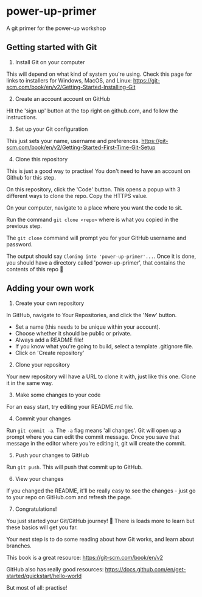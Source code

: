 # power-up-primer
A git primer for the power-up workshop

## Getting started with Git
1. Install Git on your computer

This will depend on what kind of system you're using. Check this page
for links to installers for Windows, MacOS, and Linux:
https://git-scm.com/book/en/v2/Getting-Started-Installing-Git

2. Create an account account on GitHub

Hit the 'sign up' button at the top right on github.com, and follow the
instructions.

3. Set up your Git configuration

This just sets your name, username and preferences.
https://git-scm.com/book/en/v2/Getting-Started-First-Time-Git-Setup

4. Clone this repository

This is just a good way to practise! You don't need to have an account
on Github for this step.

On this repository, click the 'Code' button.  This opens a popup with
3 different ways to clone the repo.  Copy the HTTPS value.

On your computer, navigate to a place where you want the code to sit.

Run the command `git clone <repo>` where <repo> is what you copied
in the previous step.

The `git clone` command will prompt you for your GitHub username
and password.

The output should say `Cloning into 'power-up-primer'...`.  Once it is
done, you should have a directory called 'power-up-primer', that contains
the contents of this repo :tada:

## Adding your own work
1. Create your own repository

In GitHub, navigate to Your Repositories, and click the 'New' button.
* Set a name (this needs to be unique within your account).
* Choose whether it should be public or private.
* Always add a README file!
* If you know what you're going to build, select a template .gitignore file.
* Click on 'Create repository'

2. Clone your repository

Your new repository will have a URL to clone it with, just like this one.
Clone it in the same way.

3. Make some changes to your code

For an easy start, try editing your README.md file.

4. Commit your changes

Run `git commit -a`.  The `-a` flag means 'all changes'.
Git will open up a prompt where you can edit the commit message. Once you
save that message in the editor where you're editing it, git will 
create the commit.

5. Push your changes to GitHub

Run `git push`.  This will push that commit up to GitHub.

6. View your changes

If you changed the README, it'll be really easy to see the changes - just
go to your repo on GitHub.com and refresh the page.

7. Congratulations!

You just started your Git/GitHub journey! :tada: There is loads more to learn
but these basics will get you far.

Your next step is to do some reading about how Git works, and learn
about branches.

This book is a great resource: https://git-scm.com/book/en/v2

GitHub also has really good resources: https://docs.github.com/en/get-started/quickstart/hello-world

But most of all: practise!
